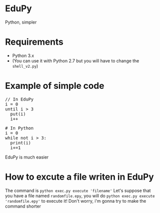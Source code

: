 # EduPy
Python, simpler
# Requirements
- Python 3.x
- (You can use it with Python 2.7 but you will have to change the <code>shell_v2.py</code>)
# Example of simple code
<pre>
// In EduPy
i = 0
until i > 3
  put(i)
  i++
</pre>
<pre>
# In Python
i = 0
while not i > 3:
  print(i)
  i+=1
</pre>
EduPy is much easier
# How to excute a file writen in EduPy
The command is <code>python exec.py execute 'filename'</code>
Let's suppose that you have a file named <code>randomfile.epy</code>, you will do <code>python exec.py execute 'randomfile.epy'</code> to execute it! Don't worry, i'm gonna try to make the command shorter
